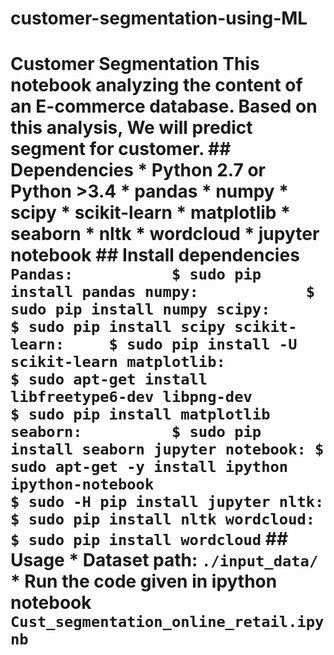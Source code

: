 # customer-segmentation-using-ML
# Customer Segmentation This notebook analyzing the content of an E-commerce database. Based on this analysis, We will predict segment for customer.   ## Dependencies * Python 2.7 or Python >3.4 * pandas * numpy * scipy * scikit-learn * matplotlib * seaborn * nltk * wordcloud * jupyter notebook  ## Install dependencies ``` Pandas:           $ sudo pip install pandas numpy:            $ sudo pip install numpy scipy:            $ sudo pip install scipy scikit-learn:     $ sudo pip install -U scikit-learn matplotlib:                    $ sudo apt-get install libfreetype6-dev libpng-dev                   $ sudo pip install matplotlib  seaborn:          $ sudo pip install seaborn jupyter notebook: $ sudo apt-get -y install ipython ipython-notebook                   $ sudo -H pip install jupyter nltk:              $ sudo pip install nltk wordcloud:         $ sudo pip install wordcloud ```  ## Usage * Dataset path: `./input_data/` * Run the code given in ipython notebook `Cust_segmentation_online_retail.ipynb`  
